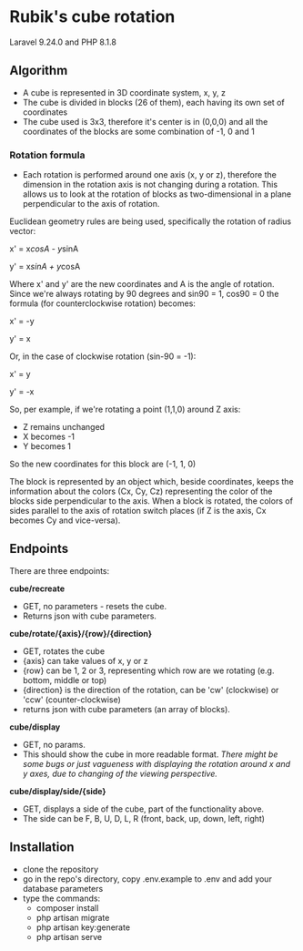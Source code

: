 # Rubik's cube rotation

Laravel 9.24.0 and PHP 8.1.8

## Algorithm
- A cube is represented in 3D coordinate system, x, y, z
- The cube is divided in blocks (26 of them), each having its own set of coordinates
- The cube used is 3x3, therefore it's center is in (0,0,0) and all the coordinates of the blocks are some combination of -1, 0 and 1

### Rotation formula
- Each rotation is performed around one axis (x, y or z), therefore the dimension in the rotation axis is not changing during a rotation.
  This allows us to look at the rotation of blocks as two-dimensional in a plane perpendicular to the axis of rotation.

Euclidean geometry rules are being used, specifically the rotation of radius vector:

x' = x*cosA - y*sinA

y' = x*sinA + y*cosA

Where x' and y' are the new coordinates and A is the angle of rotation. Since we're always rotating by 90 degrees and sin90 = 1, cos90 = 0
the formula (for counterclockwise rotation) becomes:

x' = -y

y' = x

Or, in the case of clockwise rotation (sin-90 = -1):

x' = y

y' = -x

So, per example, if we're rotating a point (1,1,0) around Z axis:
- Z remains unchanged
- X becomes -1
- Y becomes 1

So the new coordinates for this block are (-1, 1, 0)

The block is represented by an object which, beside coordinates, keeps the information about the colors (Cx, Cy, Cz) representing the color of the blocks side perpendicular to the axis.
When a block is rotated, the colors of sides parallel to the axis of rotation switch places (if Z is the axis, Cx becomes Cy and vice-versa).

## Endpoints
There are three endpoints:

**cube/recreate** 

- GET, no parameters - resets the cube. 
- Returns json with cube parameters.

**cube/rotate/{axis}/{row}/{direction}** 

- GET, rotates the cube 
- {axis} can take values of x, y or z
- {row} can be 1, 2 or 3, representing which row are we rotating (e.g. bottom, middle or top)
- {direction} is the direction of the rotation, can be 'cw' (clockwise) or 'ccw' (counter-clockwise)
- returns json with cube parameters (an array of blocks).

**cube/display** 
- GET, no params. 
- This should show the cube in more readable format. _There might be some bugs or just vagueness with displaying the rotation around x and y axes, due to changing of the viewing perspective._ 

**cube/display/side/{side}** 
- GET, displays a side of the cube, part of the functionality above.
- The side can be F, B, U, D, L, R (front, back, up, down, left, right)


## Installation
- clone the repository
- go in the repo's directory, copy .env.example to .env and add your database parameters
- type the commands:
    - composer install
    - php artisan migrate
    - php artisan key:generate
    - php artisan serve




